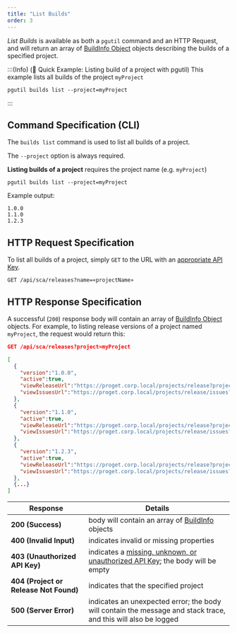 ```yaml
---
title: "List Builds"
order: 3
---
```


*List Builds* is available as both a `pgutil` command and an HTTP Request, and will return an array of [BuildInfo Object](/docs/proget/reference-api/proget-api-sca#buildinfo-object) objects describing the builds of a specified project.

:::(Info) (🚀 Quick Example: Listing build of a project with pgutil)
This example lists all builds of the project `myProject`

````
pgutil builds list --project=myProject 
````
:::

## Command Specification (CLI)
The `builds list` command is used to list all builds of a project.

The `--project` option is always required.

**Listing builds of a project** requires the project name (e.g. `myProject`)
```
pgutil builds list --project=myProject 
```
Example output:
```
1.0.0
1.1.0
1.2.3
```

## HTTP Request Specification
To list all builds of a project, simply `GET` to the URL with an [appropriate API Key](/docs/proget/reference-api/proget-api-sca#authentication).

```
GET /api/sca/releases?name=«projectName»
```

## HTTP Response Specification

A successful (`200`) response body will contain an array of [BuildInfo Object](/docs/proget/reference-api/proget-api-sca#buildinfo-object) objects. For example, to listing release versions of a project named `myProject`, the request would return this:

```json
GET /api/sca/releases?project=myProject

[
  {
    "version":"1.0.0",
    "active":true,
    "viewReleaseUrl":"https://proget.corp.local/projects/release?projectReleaseId=1",
    "viewIssuesUrl":"https://proget.corp.local/projects/release/issues?projectReleaseId=1"
  },
  {
    "version":"1.1.0",
    "active":true,
    "viewReleaseUrl":"https://proget.corp.local/projects/release?projectReleaseId=2",
    "viewIssuesUrl":"https://proget.corp.local/projects/release/issues?projectReleaseId=2"
  },
  {
    "version":"1.2.3",
    "active":true,
    "viewReleaseUrl":"https://proget.corp.local/projects/release?projectReleaseId=3",
    "viewIssuesUrl":"https://proget.corp.local/projects/release/issues?projectReleaseId=3"
  },
  {...}
]
```

| Response | Details |
| --- | --- |
| **200 (Success)** | body will contain an array of [BuildInfo](/docs/proget/reference-api/proget-api-sca#buildinfo-object) objects |
| **400 (Invalid Input)** | indicates invalid or missing properties |
|  **403 (Unauthorized API Key)** | indicates a [missing, unknown, or unauthorized API Key](/docs/proget/reference-api/proget-api-sca#authentication); the body will be empty |
|  **404 (Project or Release Not Found)** | indicates that the specified project | 
| **500 (Server Error)** | indicates an unexpected error; the body will contain the message and stack trace, and this will also be logged |